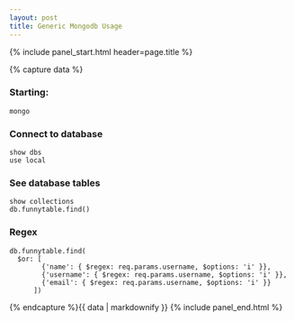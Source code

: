 ```yaml
---
layout: post
title: Generic Mongodb Usage
---
```


{% include panel_start.html header=page.title %}

{% capture data %}
### Starting:
    mongo

### Connect to database
    show dbs
    use local

### See database tables
    show collections
    db.funnytable.find()

### Regex
    db.funnytable.find(
      $or: [
            {'name': { $regex: req.params.username, $options: 'i' }},
            {'username': { $regex: req.params.username, $options: 'i' }},
            {'email': { $regex: req.params.username, $options: 'i' }}
          ])

{% endcapture %}{{ data | markdownify }}
{% include panel_end.html %}
